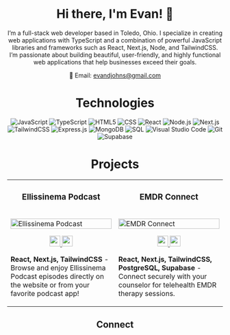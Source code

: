 <div align="center">

# Hi there, I'm Evan! 👋

I’m a full-stack web developer based in Toledo, Ohio. I specialize in creating web applications with TypeScript and a combination of powerful JavaScript libraries and frameworks such as React, Next.js, Node, and TailwindCSS. I’m passionate about building beautiful, user-friendly, and highly functional web applications that help businesses exceed their goals.

📧 Email: evandjohns@gmail.com

</div>

<div align="center">

# Technologies

</div>

<div align="center">

![JavaScript](https://img.shields.io/badge/JavaScript-F7DF1E?style=plastic&logo=javascript&logoColor=white)
![TypeScript](https://img.shields.io/badge/TypeScript-007ACC?style=plastic&logo=typescript&logoColor=white)
![HTML5](https://img.shields.io/badge/HTML5-E34F26?style=plastic&logo=html5&logoColor=white)
![CSS](https://img.shields.io/badge/CSS-1572B6?style=plastic&logo=css3&logoColor=white)
![React](https://img.shields.io/badge/React-61DAFB?style=plastic&logo=react&logoColor=white)
![Node.js](https://img.shields.io/badge/Node.js-339933?style=plastic&logo=node.js&logoColor=white)
![Next.js](https://img.shields.io/badge/Next.js-000000?style=plastic&logo=next.js&logoColor=white)  
![TailwindCSS](https://img.shields.io/badge/TailwindCSS-38B2AC?style=plastic&logo=tailwind-css&logoColor=white)
![Express.js](https://img.shields.io/badge/Express.js-000000?style=plastic&logo=express&logoColor=white)
![MongoDB](https://img.shields.io/badge/MongoDB-47A248?style=plastic&logo=mongodb&logoColor=white)
![SQL](https://img.shields.io/badge/SQL-4479A1?style=plastic&logo=mysql&logoColor=white)
![Visual Studio Code](https://img.shields.io/badge/Visual%20Studio%20Code-007ACC?style=plastic&logo=visual-studio-code&logoColor=white)
![Git](https://img.shields.io/badge/Git-F05032?style=plastic&logo=git&logoColor=white)
![Supabase](https://img.shields.io/badge/Supabase-4A90E2?style=plastic&logo=supabase&logoColor=white)

</div>

<div align="center">

# Projects

</div>

<table align="center">
  
  <tr>
    <td width="50%" valign="top">
      <h3 align="center">Ellissinema Podcast</h3>
        <br />
        <a target="_blank" href="https://ellissinema.netlify.app/">
            <img src="images/ellissinema-site.gif" width="100%" alt="Ellissinema Podcast"/>
        </a>
        <br />
        <p align="center">
          <a href="https://github.com/evan-johns/ellissinema" target="_blank">
            <img src="https://img.shields.io/badge/Repo-164C78?style=plastic&logo=github" height=25>
          </a>
          <a href="https://ellissinema.netlify.app/" target="_blank">
            <img src="https://img.shields.io/badge/Website-164C78?style=plastic&logo=link&logoColor=white" height=25>
          </a>
        </p>
        <p><strong>React, Next.js, TailwindCSS</strong> - Browse and enjoy Ellissinema Podcast episodes directly on the website or from your favorite podcast app!</p>
    </td>
    <td width="50%" valign="top">
      <h3 align="center">EMDR Connect</h3>
        <br />
      <a target="_blank" href="#">
            <img src="./images/emdrconnect.gif" width="100%"  alt="EMDR Connect"/>
        </a>
        <br />
        <p align="center">
          <a href="#" target="blank">
            <img src="https://img.shields.io/badge/Repo-164C78?style=plastic&logo=github" height=25>
          </a>
          <a href="#" target="blank">
            <img src="https://img.shields.io/badge/Website-164C78?style=plastic&logo=link&logoColor=white" height=25>
          </a> 
        </p>
        <p><strong>React, Next.js, TailwindCSS, PostgreSQL, Supabase </strong> - Connect securely with your counselor for telehealth EMDR therapy sessions.</p>
    </td>
  </tr>
</table>

<div align="center">

## Connect
